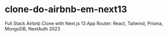 # clone-do-airbnb-em-next13
Full Stack Airbnb Clone with Next.js 13 App Router: React, Tailwind, Prisma, MongoDB, NextAuth 2023
